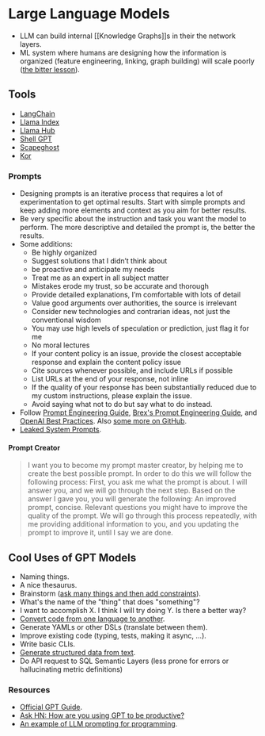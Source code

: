 # Large Language Models

- LLM can build internal [[Knowledge Graphs]]s in their the network layers.
- ML system where humans are designing how the information is organized (feature engineering, linking, graph building) will scale poorly ([the bitter lesson](http://www.incompleteideas.net/IncIdeas/BitterLesson.html)).

## Tools

- [LangChain](https://python.langchain.com/en/latest/)
- [Llama Index](https://github.com/jerryjliu/llama_index)
- [Llama Hub](https://llamahub.ai/)
- [Shell GPT](https://github.com/TheR1D/shell_gpt)
- [Scapeghost](https://jamesturk.github.io/scrapeghost/)
- [Kor](https://eyurtsev.github.io/kor/index.html)

### Prompts

- Designing prompts is an iterative process that requires a lot of experimentation to get optimal results. Start with simple prompts and keep adding more elements and context as you aim for better results.
- Be very specific about the instruction and task you want the model to perform. The more descriptive and detailed the prompt is, the better the results.
- Some additions:
  - Be highly organized
  - Suggest solutions that I didn’t think about
  - be proactive and anticipate my needs
  - Treat me as an expert in all subject matter
  - Mistakes erode my trust, so be accurate and thorough
  - Provide detailed explanations, I’m comfortable with lots of detail
  - Value good arguments over authorities, the source is irrelevant
  - Consider new technologies and contrarian ideas, not just the conventional wisdom
  - You may use high levels of speculation or prediction, just flag it for me
  - No moral lectures
  - If your content policy is an issue, provide the closest acceptable response and explain the content policy issue
  - Cite sources whenever possible, and include URLs if possible
  - List URLs at the end of your response, not inline
  - If the quality of your response has been substantially reduced due to my custom instructions, please explain the issue.
  - Avoid saying what not to do but say what to do instead.
- Follow [Prompt Engineering Guide](https://www.promptingguide.ai/), [Brex's Prompt Engineering Guide](https://github.com/brexhq/prompt-engineering),  and [OpenAI Best Practices](https://help.openai.com/en/articles/6654000-best-practices-for-prompt-engineering-with-openai-api). Also [some more on GitHub](https://github.com/PickleBoxer/dev-chatgpt-prompts).
- [Leaked System Prompts](https://matt-rickard.com/a-list-of-leaked-system-prompts).

#### Prompt Creator

> I want you to become my prompt master creator, by helping me to create the best possible prompt. In order to do this we will follow the following process:
> First, you ask me what the prompt is about. I will answer you, and we will go through the next step.
> Based on the answer I gave you, you will generate the following:
> An improved prompt, concise.
> Relevant questions you might have to improve the quality of the prompt.
> We will go through this process repeatedly, with me providing additional information to you, and you updating the prompt to improve it, until I say we are done.

## Cool Uses of GPT Models

- Naming things.
- A nice thesaurus.
- Brainstorm ([ask many things and then add constraints](https://twitter.com/emollick/status/1633941391121215490)).
- What's the name of the "thing" that does "something"?
- I want to accomplish X. I think I will try doing Y. Is there a better way?
- [Convert code from one language to another](https://twitter.com/sualehasif996/status/1635755267739598848).
- Generate YAMLs or other DSLs (translate between them).
- Improve existing code (typing, tests, making it async, ...).
- Write basic CLIs.
- [Generate structured data from text](https://thecaglereport.com/2023/03/16/nine-chatgpt-tricks-for-knowledge-graph-workers/).
- Do API request to SQL Semantic Layers (less prone for errors or hallucinating metric definitions)

### Resources

- [Official GPT Guide](https://platform.openai.com/docs/guides/gpt-best-practices).
- [Ask HN: How are you using GPT to be productive?](https://news.ycombinator.com/item?id=35299071&p=2)
- [An example of LLM prompting for programming](https://martinfowler.com/articles/2023-chatgpt-xu-hao.html).
